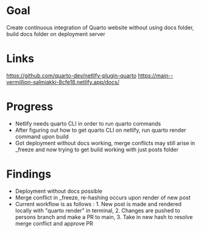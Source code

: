 # Goal

Create continuous integration of Quarto website without using docs folder, build docs folder on deployment server

# Links

https://github.com/quarto-dev/netlify-plugin-quarto
https://main--vermillion-salmiakki-8cfe18.netlify.app/docs/

# Progress

- Netlify needs quarto CLI in order to run quarto commands
- After figuring out how to get quarto CLI on netlify, run quarto render command upon build
- Got deployment without docs working, merge conflicts may still arise in _freeze and now trying to get build working with just posts folder

# Findings

- Deployment without docs possible
- Merge conflict in _freeze, re-hashing occurs upon render of new post
- Current workflow is as follows : 1. New post is made and rendered locally with "quarto render" in terminal, 2. Changes are pushed to persons branch and make a PR to main, 3. Take in new hash to resolve merge conflict and approve PR

